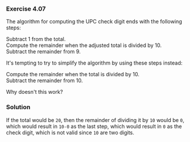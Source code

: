 ### Exercise 4.07

The algorithm for computing the UPC check digit ends with the following steps:

Subtract 1 from the total.  
Compute the remainder when the adjusted total is divided by 10.  
Subtract the remainder from 9.

It's tempting to try to simplify the algorithm by using these steps instead:

Compute the remainder when the total is divided by 10.  
Subtract the remainder from 10.

Why doesn't this work?

### Solution

If the total would be `20`, then the remainder of dividing it by `10` would be `0`,
which would result in `10-0` as the last step, which would result in `0` as the check digit, which is not valid since `10` are two digits.
